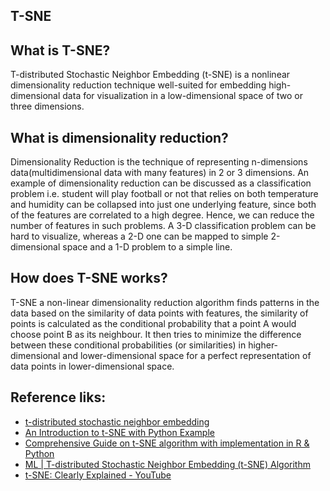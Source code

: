## T-SNE
## What is T-SNE?
T-distributed Stochastic Neighbor Embedding (t-SNE) is a nonlinear dimensionality reduction technique well-suited for embedding high-dimensional data for visualization in a low-dimensional space of two or three dimensions.

## What is dimensionality reduction?
Dimensionality Reduction is the technique of representing n-dimensions data(multidimensional data with many features) in 2 or 3 dimensions.
An example of dimensionality reduction can be discussed as a classification problem i.e. student will play football or not that relies on both temperature and humidity can be collapsed into just one underlying feature, since both of the features are correlated to a high degree. Hence, we can reduce the number of features in such problems. A 3-D classification problem can be hard to visualize, whereas a 2-D one can be mapped to simple 2-dimensional space and a 1-D problem to a simple line.

## How does T-SNE works? 
T-SNE a non-linear dimensionality reduction algorithm finds patterns in the data based on the similarity of data points with features, the similarity of points is calculated as the conditional probability that a point A would choose point B as its neighbour. It then tries to minimize the difference between these conditional probabilities (or similarities) in higher-dimensional and lower-dimensional space for a perfect representation of data points in lower-dimensional space.

## Reference liks:
- [t-distributed stochastic neighbor embedding](https://en.wikipedia.org/wiki/T-distributed_stochastic_neighbor_embedding)
- [An Introduction to t-SNE with Python Example](https://towardsdatascience.com/an-introduction-to-t-sne-with-python-example-5a3a293108d1)
- [Comprehensive Guide on t-SNE algorithm with implementation in R & Python](https://www.analyticsvidhya.com/blog/2017/01/t-sne-implementation-r-python/)
- [ML | T-distributed Stochastic Neighbor Embedding (t-SNE) Algorithm](https://www.geeksforgeeks.org/ml-t-distributed-stochastic-neighbor-embedding-t-sne-algorithm/)
- [t-SNE: Clearly Explained - YouTube](https://youtu.be/43ySR7_Yb4E)
